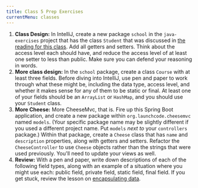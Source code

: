 ```yaml
---
title: Class 5 Prep Exercises
currentMenu: classes
---
```


1. **Class Design:** In IntelliJ, create a new package `school` in the `java-exercises` project that has the class `Student` that was discussed in [the reading for this class][encapsulating-data]. Add all getters and setters. Think about the access level each should have, and reduce the access level of at least one setter to less than public. Make sure you can defend your reasoning in words.
1. **More class design:** In the `school` package, create a class `Course` with at least three fields. Before diving into IntelliJ, use pen and paper to work through what these might be, including the data type, access level, and whether it makes sense for any of them to be static or final. At least one of your fields should be an `ArrayList` or `HashMap`, and you should use your `Student` class.
1. **More Cheese:** More CheeseMvc, that is. Fire up this Spring Boot application, and create a new package within `org.launchcode.cheesemvc` named `models`. (Your specific package name may be slightly different if you used a different project name. Put `models` _next to_ your `controllers` package.) Within that package, create a `Cheese` class that has `name` and `description` properties, along with getters and setters. Refactor the `CheeseController` to use `Cheese` objects rather than the strings that were used previously. You'll need to update your views as well.
1. **Review:** With a pen and paper, write down descriptions of each of the following field types, along with an example of a situation where you might use each: public field, private field, static field, final field. If you get stuck, review the lesson on [encapsulating data][encapsulating-data].


[encapsulating-data]: ../../java4python/classes-and-objects-encapsulating-data/
